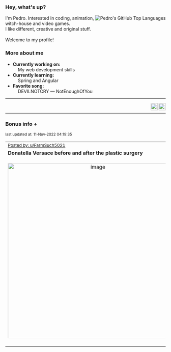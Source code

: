 ### Hey, what's up?
<img align="right" alt="Pedro's GitHub Top Languages" src="https://github-readme-stats.vercel.app/api/top-langs/?username=PedrosUsername&exclude_repo=HW2&layout=compact" />

I'm Pedro. Interested in coding, animation, witch-house and video games.<br>
I like different, creative and original stuff.<br><br>
Welcome to my profile!

### More about me
- **Currently working on:**  
&nbsp;&nbsp;&nbsp;&nbsp;My web development skills
- **Currently learning:**  
&nbsp;&nbsp;&nbsp;&nbsp;Spring and Angular
- **Favorite song:**  
&nbsp;&nbsp;&nbsp;&nbsp;DEVILNOTCRY — NotEnoughOfYou
___
[<img align="right" alt="LinkedIn" width="22px" src="https://cdn.jsdelivr.net/npm/simple-icons@v3/icons/linkedin.svg" />][linkedin]
&nbsp;&nbsp;
[<img align="right" alt="Email" width="22px" src="https://cdn.jsdelivr.net/npm/simple-icons@v3/icons/gmail.svg" />][gmail]
___

### Bonus info +

<p align="left"><sub>last updated at: 11-Nov-2022 04:19:35</sub></p>

|   |
| --- |
| <sub>[Posted by: u/FarmSuch5021][source]</sub> |
| **Donatella Versace before and after the plastic surgery** | 
|<p align="center"> <img alt="image" src="https://i.redd.it/m5l7cz4hkxx91.jpg" width="550" /> </p>|
|   |

  



  
  
  
[linkedin]: https://linkedin.com/in/pedro-h-r-gomes-8a487b14a/
[gmail]: mailto:pilique11@gmail.com
[source]: https://www.reddit.com/r/interestingasfuck/comments/yly4nm/donatella_versace_before_and_after_the_plastic/
[PushshiftAPI]: https://github.com/pushshift/api